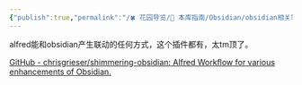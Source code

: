 ```yaml
---
{"publish":true,"permalink":"/🍀 花园导览/🧰 本库指南/Obsidian/obsidian相关笔记/alfred插件 - shimmering-obsidian.md","title":"alfred插件 - shimmering-obsidian","created":"2022-08-07","modified":"2023-03-14","published":"2025-07-07T17:10:23.996+08:00","cssclasses":""}
---
```



alfred能和obsidian产生联动的任何方式，这个插件都有，太tm顶了。

[GitHub - chrisgrieser/shimmering-obsidian: Alfred Workflow for various enhancements of Obsidian.](https://github.com/chrisgrieser/shimmering-obsidian)